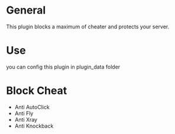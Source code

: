 # General
This plugin blocks a maximum of cheater and protects your server.

# Use
you can config this plugin in plugin_data folder

# Block Cheat
- Anti AutoClick
- Anti Fly
- Anti Xray
- Anti Knockback 
